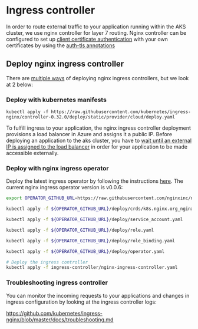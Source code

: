 # Ingress controller
In order to route external traffic to your application running within the AKS cluster, we use nginx controller for layer 7 routing. Nginx controller can be configured to set up [client certificate authentication](https://kubernetes.github.io/ingress-nginx/examples/auth/client-certs/) with your own certificates by using the [auth-tls annotations](https://kubernetes.github.io/ingress-nginx/user-guide/nginx-configuration/annotations/#client-certificate-authentication)

## Deploy nginx ingress controller

There are [multiple ways](https://docs.nginx.com/nginx-ingress-controller/overview/) of deploying nginx ingress controllers, but we look at 2 below:

### Deploy with kubernetes manifests

`kubectl apply -f https://raw.githubusercontent.com/kubernetes/ingress-nginx/controller-0.32.0/deploy/static/provider/cloud/deploy.yaml`

To fulfill ingress to your application, the nginx ingress controller deployment provisions a load balancer in Azure and assigns it a public IP. Before deploying an application to the aks cluster, you have to [wait until an external IP is assigned to the load balancer](https://stackoverflow.com/questions/35179410/how-to-wait-until-kubernetes-assigned-an-external-ip-to-a-loadbalancer-service) in order for your application to be made accessible externally.

### Deploy with nginx ingress operator

Deploy the latest ingress operator by following the instructions [here](https://github.com/nginxinc/nginx-ingress-operator/blob/master/docs/manual-installation.md). The current nginx ingress operator version is v0.0.6:

```sh
export OPERATOR_GITHUB_URL=https://raw.githubusercontent.com/nginxinc/nginx-ingress-operator/v0.0.6

kubectl apply -f ${OPERATOR_GITHUB_URL}/deploy/crds/k8s.nginx.org_nginxingresscontrollers_crd.yaml

kubectl apply -f ${OPERATOR_GITHUB_URL}/deploy/service_account.yaml

kubectl apply -f ${OPERATOR_GITHUB_URL}/deploy/role.yaml

kubectl apply -f ${OPERATOR_GITHUB_URL}/deploy/role_binding.yaml

kubectl apply -f ${OPERATOR_GITHUB_URL}/deploy/operator.yaml

# Deploy the ingress controller
kubectl apply -f ingress-controller/nginx-ingress-controller.yaml
```

### Troubleshooting ingress controller

You can monitor the incoming requests to your applications and changes in ingress configuration by looking at the ingress controller logs:

https://github.com/kubernetes/ingress-nginx/blob/master/docs/troubleshooting.md
